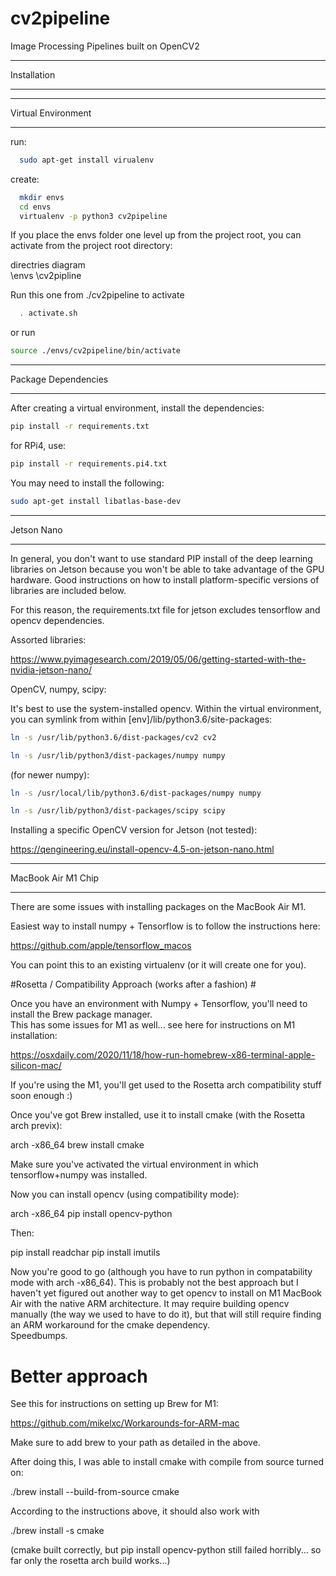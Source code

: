 # cv2pipeline
Image Processing Pipelines built on OpenCV2

____________
Installation
____________

___________________
Virtual Environment
___________________

run:

```bash
  sudo apt-get install virualenv
```

create:
```bash
  mkdir envs
  cd envs
  virtualenv -p python3 cv2pipeline
```

If you place the envs folder one level up from the project root,
you can activate from the project root directory:

directries diagram
\
  \envs
  \cv2pipline

Run this one from ./cv2pipeline to activate
```bash
  . activate.sh
```

or run 

```bash
source ./envs/cv2pipeline/bin/activate
```
________
Package Dependencies
________

After creating a virtual environment, install the dependencies:
```bash
pip install -r requirements.txt
```
for RPi4, use:
```bash
pip install -r requirements.pi4.txt
```
You may need to install the following:
```bash
sudo apt-get install libatlas-base-dev
```

___________
Jetson Nano
___________

In general, you don't want to use standard PIP install of the deep learning libraries
on Jetson because you won't be able to take advantage of the GPU hardware.  Good 
instructions on how to install platform-specific versions of libraries are included below.

For this reason, the requirements.txt file for jetson excludes tensorflow and opencv dependencies.

Assorted libraries:

https://www.pyimagesearch.com/2019/05/06/getting-started-with-the-nvidia-jetson-nano/

OpenCV, numpy, scipy:

It's best to use the system-installed opencv.  Within the virtual environment, you can
symlink from within [env]/lib/python3.6/site-packages:

```bash
ln -s /usr/lib/python3.6/dist-packages/cv2 cv2
```

```bash
ln -s /usr/lib/python3/dist-packages/numpy numpy
```

(for newer numpy):

```bash
ln -s /usr/local/lib/python3.6/dist-packages/numpy numpy
```

```bash
ln -s /usr/lib/python3/dist-packages/scipy scipy
```


Installing a specific OpenCV version for Jetson (not tested):

https://qengineering.eu/install-opencv-4.5-on-jetson-nano.html


___________________
MacBook Air M1 Chip
___________________

There are some issues with installing packages on the MacBook Air M1.  

Easiest way to install numpy + Tensorflow is to follow the instructions here:

https://github.com/apple/tensorflow_macos

You can point this to an existing virtualenv (or it will create one for you).

#Rosetta / Compatibility Approach (works after a fashion) #

Once you have an environment with Numpy + Tensorflow, you'll need to install the Brew package manager.  
This has some issues for M1 as well... see here for instructions on M1 installation:

https://osxdaily.com/2020/11/18/how-run-homebrew-x86-terminal-apple-silicon-mac/

If you're using the M1, you'll get used to the Rosetta arch compatibility stuff soon enough :)

Once you've got Brew installed, use it to install cmake (with the Rosetta arch previx):

arch -x86_64 brew install cmake

Make sure you've activated the virtual environment in which tensorflow+numpy was installed.

Now you can install opencv (using compatibility mode):

arch -x86_64 pip install opencv-python

Then:

pip install readchar
pip install imutils

Now you're good to go (although you have to run python in compatability mode with arch -x86_64).  This is
probably not the best approach but I haven't yet figured out another way to get opencv to install on M1 
MacBook Air with the native ARM architecture.  It may require building opencv manually (the way we used
to have to do it), but that will still require finding an ARM workaround for the cmake dependency.  
Speedbumps.

# Better approach #
See this for instructions on setting up Brew for M1:

https://github.com/mikelxc/Workarounds-for-ARM-mac

Make sure to add brew to your path as detailed in the above.

After doing this, I was able to install cmake with compile from source turned on:

./brew install --build-from-source cmake

According to the instructions above, it should also work with

./brew install -s cmake

(cmake built correctly, but pip install opencv-python still failed horribly...
 so far only the rosetta arch build works...)


